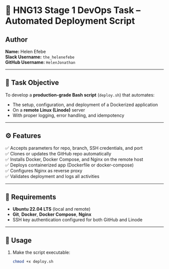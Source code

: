 # 🚀 HNG13 Stage 1 DevOps Task – Automated Deployment Script

## Author
**Name:** Helen Efebe  
**Slack Username:** `the_helenefebe`  
**GitHub Username:** `HelenJonathan`

---

## 🎯 Task Objective
To develop a **production-grade Bash script** (`deploy.sh`) that automates:
- The setup, configuration, and deployment of a Dockerized application
- On a **remote Linux (Linode)** server
- With proper logging, error handling, and idempotency

---

## ⚙️ Features
✅ Accepts parameters for repo, branch, SSH credentials, and port  
✅ Clones or updates the GitHub repo automatically  
✅ Installs Docker, Docker Compose, and Nginx on the remote host  
✅ Deploys containerized app (Dockerfile or docker-compose)  
✅ Configures Nginx as reverse proxy  
✅ Validates deployment and logs all activities

---

## 🧰 Requirements
- **Ubuntu 22.04 LTS** (local and remote)
- **Git**, **Docker**, **Docker Compose**, **Nginx**
- SSH key authentication configured for both GitHub and Linode

---

## 🚀 Usage
1. Make the script executable:
   ```bash
   chmod +x deploy.sh
